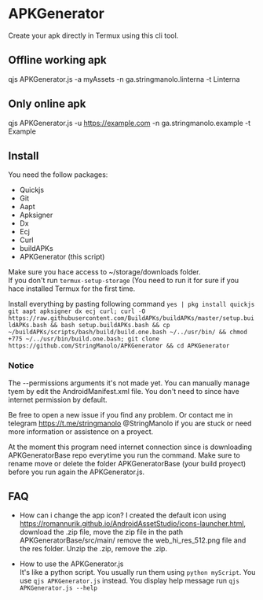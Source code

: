# APKGenerator
Create your apk directly in Termux using this cli tool.

## Offline working apk
qjs APKGenerator.js -a myAssets -n ga.stringmanolo.linterna -t Linterna 
## Only online apk 
qjs APKGenerator.js -u https://example.com -n ga.stringmanolo.example -t Example

## Install
You need the follow packages:
+ Quickjs
+ Git
+ Aapt
+ Apksigner
+ Dx
+ Ecj
+ Curl
+ buildAPKs
+ APKGenerator (this script)

Make sure you hace access to ~/storage/downloads folder.  
If you don't run ```termux-setup-storage``` (You need to run it for sure if you hace installed Termux for the first time.  

Install everything by pasting following command ```yes | pkg install quickjs git aapt apksigner dx ecj curl; curl -O https://raw.githubusercontent.com/BuildAPKs/buildAPKs/master/setup.buildAPKs.bash && bash setup.buildAPKs.bash && cp ~/buildAPKs/scripts/bash/build/build.one.bash ~/../usr/bin/ && chmod +775 ~/../usr/bin/build.one.bash; git clone https://github.com/StringManolo/APKGenerator && cd APKGenerator```  

### Notice
The --permissions arguments it's not made yet. You can manually manage tyem by edit the AndroidManifest.xml file. You don't need to since have internet permission by default.  

Be free to open a new issue if you find any problem. Or contact me in telegram https://t.me/stringmanolo @StringManolo if you are stuck or need more information or assistence on a proyect.

At the moment this program need internet connection since is downloading APKGeneratorBase repo everytime you run the command. Make sure to rename move or delete the folder APKGeneratorBase (your build proyect) before you run again the APKGenerator.js.

## FAQ
+ How can i change the app icon?
I created the default icon using https://romannurik.github.io/AndroidAssetStudio/icons-launcher.html, download the .zip file, move the zip file in the path APKGeneratorBase/src/main/ remove the web_hi_res_512.png file and the res folder. Unzip the .zip, remove the .zip.

+ How to use the APKGenerator.js  
It's like a python script. You usually run them using ```python myScript```. You use ```qjs APKGenerator.js``` instead. You display help message run ```qjs APKGenerator.js --help```

 
